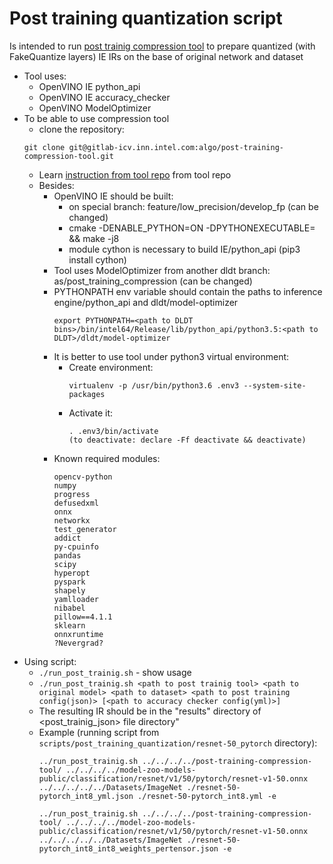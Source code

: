# Post training quantization script

Is intended to run [post trainig compression tool](https://gitlab-icv.inn.intel.com/algo/post-training-compression-tool/tree/develop/)
to prepare quantized (with FakeQuantize layers) IE IRs on the base of original network and dataset
* Tool uses:
    - OpenVINO IE python_api
    - OpenVINO IE accuracy_checker
    - OpenVINO ModelOptimizer
* To be able to use compression tool
    - clone the repository: 
    ```
    git clone git@gitlab-icv.inn.intel.com:algo/post-training-compression-tool.git
    ```
    - Learn [instruction from tool repo](https://gitlab-icv.inn.intel.com/algo/post-training-compression-tool/blob/develop/README.md) from tool repo
    - Besides:
        - OpenVINO IE should be built:
            - on special branch: feature/low_precision/develop_fp (can be changed)
            - cmake -DENABLE_PYTHON=ON -DPYTHONEXECUTABLE=<path to python3> <path to dldt> && make -j8
            - module cython is necessary to build IE/python_api (pip3 install cython)
        - Tool uses ModelOptimizer from another dldt branch: as/post_training_compression (can be changed)
        - PYTHONPATH env variable should contain the paths to inference engine/python_api and dldt/model-optimizer
          ```
          export PYTHONPATH=<path to DLDT bins>/bin/intel64/Release/lib/python_api/python3.5:<path to DLDT>/dldt/model-optimizer
          ```
        - It is better to use tool under python3 virtual environment:
            * Create environment:
              ```
              virtualenv -p /usr/bin/python3.6 .env3 --system-site-packages
              ```
            * Activate it:
              ```
              . .env3/bin/activate
              (to deactivate: declare -Ff deactivate && deactivate)
              ```
        - Known required modules:
          ```
          opencv-python
          numpy
          progress
          defusedxml
          onnx
          networkx
          test_generator
          addict
          py-cpuinfo
          pandas
          scipy
          hyperopt
          pyspark
          shapely
          yamlloader
          nibabel
          pillow==4.1.1
          sklearn
          onnxruntime
          ?Nevergrad?
          ```
* Using script:
    - `./run_post_trainig.sh` - show usage
    - `./run_post_trainig.sh <path to post trainig tool> <path to original model> <path to dataset> <path to post training config(json)> [<path to accuracy checker config(yml)>]`
    - The resulting IR should be in the "results" directory of <post_trainig_json> file directory"
    - Example (running script from `scripts/post_training_quantization/resnet-50_pytorch` directory):
      ```
      ../run_post_trainig.sh ../../../../post-training-compression-tool/ ../../../../model-zoo-models-public/classification/resnet/v1/50/pytorch/resnet-v1-50.onnx  ../../../../../Datasets/ImageNet ./resnet-50-pytorch_int8_yml.json ./resnet-50-pytorch_int8.yml -e

      ../run_post_trainig.sh ../../../../post-training-compression-tool/ ../../../../model-zoo-models-public/classification/resnet/v1/50/pytorch/resnet-v1-50.onnx  ../../../../../Datasets/ImageNet ./resnet-50-pytorch_int8_int8_weights_pertensor.json -e
      ```

